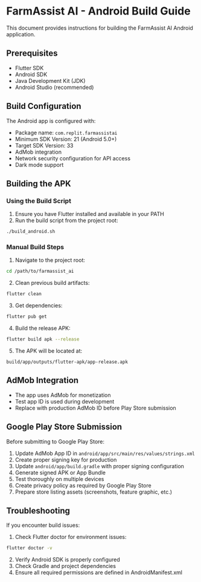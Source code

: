 # FarmAssist AI - Android Build Guide

This document provides instructions for building the FarmAssist AI Android application.

## Prerequisites

- Flutter SDK
- Android SDK
- Java Development Kit (JDK)
- Android Studio (recommended)

## Build Configuration

The Android app is configured with:

- Package name: `com.replit.farmassistai`
- Minimum SDK Version: 21 (Android 5.0+)
- Target SDK Version: 33
- AdMob integration
- Network security configuration for API access
- Dark mode support

## Building the APK

### Using the Build Script

1. Ensure you have Flutter installed and available in your PATH
2. Run the build script from the project root:

```bash
./build_android.sh
```

### Manual Build Steps

1. Navigate to the project root:

```bash
cd /path/to/farmassist_ai
```

2. Clean previous build artifacts:

```bash
flutter clean
```

3. Get dependencies:

```bash
flutter pub get
```

4. Build the release APK:

```bash
flutter build apk --release
```

5. The APK will be located at:

```
build/app/outputs/flutter-apk/app-release.apk
```

## AdMob Integration

- The app uses AdMob for monetization
- Test app ID is used during development
- Replace with production AdMob ID before Play Store submission

## Google Play Store Submission

Before submitting to Google Play Store:

1. Update AdMob App ID in `android/app/src/main/res/values/strings.xml`
2. Create proper signing key for production
3. Update `android/app/build.gradle` with proper signing configuration
4. Generate signed APK or App Bundle
5. Test thoroughly on multiple devices
6. Create privacy policy as required by Google Play Store
7. Prepare store listing assets (screenshots, feature graphic, etc.)

## Troubleshooting

If you encounter build issues:

1. Check Flutter doctor for environment issues:

```bash
flutter doctor -v
```

2. Verify Android SDK is properly configured
3. Check Gradle and project dependencies
4. Ensure all required permissions are defined in AndroidManifest.xml